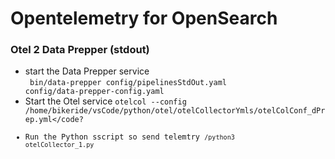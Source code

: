 # Opentelemetry for OpenSearch

### Otel 2 Data Prepper (stdout)
 - start the Data Prepper service  
 <code> bin/data-prepper config/pipelinesStdOut.yaml config/data-prepper-config.yaml</code>
 - Start the Otel service
 <code>otelcol --config /home/bikeride/vsCode/python/otel/otelCollectorYmls/otelColConf_dPrep.yml</code?
  - Run the Python sscript so send telemtry
 <code>/python3 otelCollector_1.py
